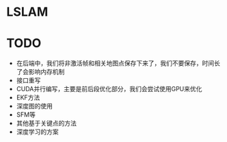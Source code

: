 # LSLAM

# TODO 
* 在后端中，我们将非激活帧和相关地图点保存下来了，我们不要保存，时间长了会影响内存机制
* 接口重写
* CUDA并行编写，主要是前后段优化部分，我们会尝试使用GPU来优化
* EKF方法
* 深度图的使用
* SFM等
* 其他基于关键点的方法
* 深度学习的方案
